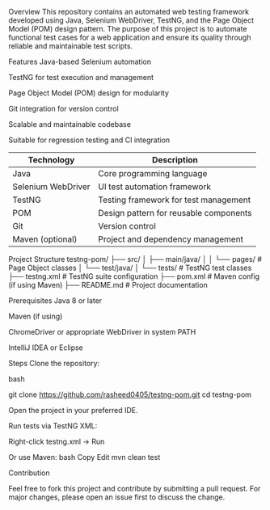 Overview
This repository contains an automated web testing framework developed using Java, Selenium WebDriver, TestNG, and the Page Object Model (POM) design pattern. The purpose of this project is to automate functional test cases for a web application and ensure its quality through reliable and maintainable test scripts.


Features
Java-based Selenium automation

TestNG for test execution and management

Page Object Model (POM) design for modularity

Git integration for version control

Scalable and maintainable codebase

Suitable for regression testing and CI integration


| Technology         | Description                            |
| ------------------ | -------------------------------------- |
| Java               | Core programming language              |
| Selenium WebDriver | UI test automation framework           |
| TestNG             | Testing framework for test management  |
| POM                | Design pattern for reusable components |
| Git                | Version control                        |
| Maven (optional)   | Project and dependency management      |


Project Structure
testng-pom/
├── src/
│   ├── main/java/
│   │   └── pages/           # Page Object classes
│   └── test/java/
│       └── tests/           # TestNG test classes
├── testng.xml               # TestNG suite configuration
├── pom.xml                  # Maven config (if using Maven)
├── README.md                # Project documentation


Prerequisites
Java 8 or later

Maven (if using)

ChromeDriver or appropriate WebDriver in system PATH

IntelliJ IDEA or Eclipse

Steps
Clone the repository:

bash

git clone https://github.com/rasheed0405/testng-pom.git
cd testng-pom


Open the project in your preferred IDE.

Run tests via TestNG XML:

Right-click testng.xml → Run

Or use Maven:
bash
Copy
Edit
mvn clean test

Contribution

Feel free to fork this project and contribute by submitting a pull request. For major changes, please open an issue first to discuss the change.
